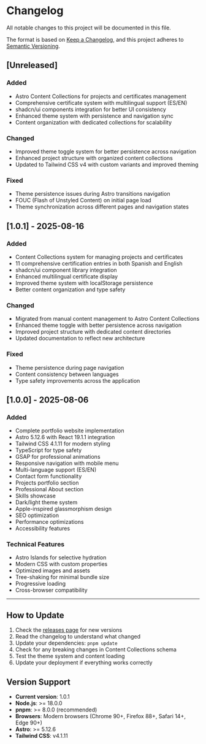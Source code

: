 # Changelog

All notable changes to this project will be documented in this file.

The format is based on [Keep a Changelog](https://keepachangelog.com/en/1.0.0/),
and this project adheres to [Semantic Versioning](https://semver.org/spec/v2.0.0.html).

## [Unreleased]

### Added

- Astro Content Collections for projects and certificates management
- Comprehensive certificate system with multilingual support (ES/EN)
- shadcn/ui components integration for better UI consistency
- Enhanced theme system with persistence and navigation sync
- Content organization with dedicated collections for scalability

### Changed

- Improved theme toggle system for better persistence across navigation
- Enhanced project structure with organized content collections
- Updated to Tailwind CSS v4 with custom variants and improved theming

### Fixed

- Theme persistence issues during Astro transitions navigation
- FOUC (Flash of Unstyled Content) on initial page load
- Theme synchronization across different pages and navigation states

## [1.0.1] - 2025-08-16

### Added

- Content Collections system for managing projects and certificates
- 11 comprehensive certification entries in both Spanish and English
- shadcn/ui component library integration
- Enhanced multilingual certificate display
- Improved theme system with localStorage persistence
- Better content organization and type safety

### Changed

- Migrated from manual content management to Astro Content Collections
- Enhanced theme toggle with better persistence across navigation
- Improved project structure with dedicated content directories
- Updated documentation to reflect new architecture

### Fixed

- Theme persistence during page navigation
- Content consistency between languages
- Type safety improvements across the application

## [1.0.0] - 2025-08-06

### Added

- Complete portfolio website implementation
- Astro 5.12.6 with React 19.1.1 integration
- Tailwind CSS 4.1.11 for modern styling
- TypeScript for type safety
- GSAP for professional animations
- Responsive navigation with mobile menu
- Multi-language support (ES/EN)
- Contact form functionality
- Projects portfolio section
- Professional About section
- Skills showcase
- Dark/light theme system
- Apple-inspired glassmorphism design
- SEO optimization
- Performance optimizations
- Accessibility features

### Technical Features

- Astro Islands for selective hydration
- Modern CSS with custom properties
- Optimized images and assets
- Tree-shaking for minimal bundle size
- Progressive loading
- Cross-browser compatibility

---

## How to Update

1. Check the [releases page](https://github.com/iAngelManuel/angel-website/releases) for new versions
2. Read the changelog to understand what changed
3. Update your dependencies: `pnpm update`
4. Check for any breaking changes in Content Collections schema
5. Test the theme system and content loading
6. Update your deployment if everything works correctly

## Version Support

- **Current version**: 1.0.1
- **Node.js**: >= 18.0.0
- **pnpm**: >= 8.0.0 (recommended)
- **Browsers**: Modern browsers (Chrome 90+, Firefox 88+, Safari 14+, Edge 90+)
- **Astro**: >= 5.12.6
- **Tailwind CSS**: v4.1.11
